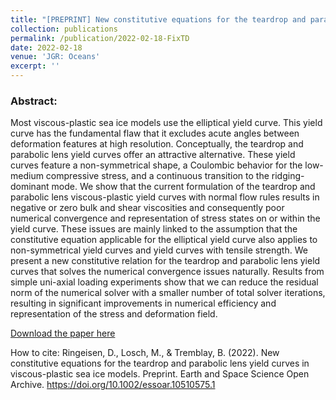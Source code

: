 ```yaml
---
title: "[PREPRINT] New constitutive equations for the teardrop and parabolic lens yield curves in viscous-plastic sea ice models"
collection: publications
permalink: /publication/2022-02-18-FixTD
date: 2022-02-18
venue: 'JGR: Oceans'
excerpt: ''
---
```


### Abstract:

Most viscous-plastic sea ice models use the elliptical yield curve. This yield curve has the fundamental flaw that it excludes acute angles between deformation features at high resolution. Conceptually, the teardrop and parabolic lens yield curves offer an attractive alternative. These yield curves feature a non-symmetrical shape, a Coulombic behavior for the low-medium compressive stress, and a continuous transition to the ridging-dominant mode. We show that the current formulation of the teardrop and parabolic lens viscous-plastic yield curves with normal flow rules results in negative or zero bulk and shear viscosities and consequently poor numerical convergence and representation of stress states on or within the yield curve. These issues are mainly linked to the assumption that the constitutive equation applicable for the elliptical yield curve also applies to non-symmetrical yield curves and yield curves with tensile strength. We present a new constitutive relation for the teardrop and parabolic lens yield curves that solves the numerical convergence issues naturally. Results from simple uni-axial loading experiments show that we can reduce the residual norm of the numerical solver with a smaller number of total solver iterations, resulting in significant improvements in numerical efficiency and representation of the stress and deformation field.

[Download the paper here](https://www.essoar.org/pdfjs/10.1002/essoar.10510575.1)

How to cite: Ringeisen, D., Losch, M., & Tremblay, B. (2022). New constitutive equations for the teardrop and parabolic lens yield curves in viscous-plastic sea ice models. Preprint. Earth and Space Science Open Archive. https://doi.org/10.1002/essoar.10510575.1
